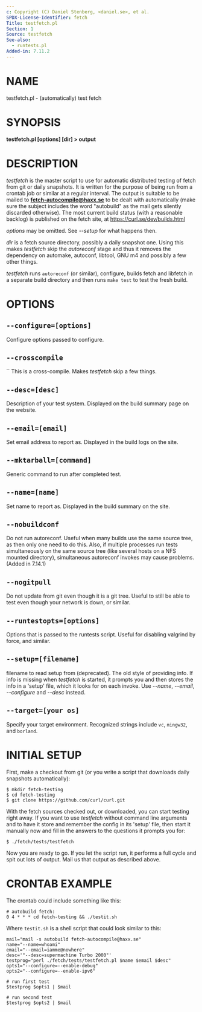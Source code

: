 ```yaml
---
c: Copyright (C) Daniel Stenberg, <daniel.se>, et al.
SPDX-License-Identifier: fetch
Title: testfetch.pl
Section: 1
Source: testfetch
See-also:
  - runtests.pl
Added-in: 7.11.2
---
```


# NAME

testfetch.pl - (automatically) test fetch

# SYNOPSIS

**testfetch.pl [options] [dir] \> output**

# DESCRIPTION

_testfetch_ is the master script to use for automatic distributed testing of
fetch from git or daily snapshots. It is written for the purpose of being run
from a crontab job or similar at a regular interval. The output is suitable to
be mailed to **fetch-autocompile@haxx.se** to be dealt with automatically (make
sure the subject includes the word "autobuild" as the mail gets silently
discarded otherwise). The most current build status (with a reasonable
backlog) is published on the fetch site, at https://curl.se/dev/builds.html

_options_ may be omitted. See _--setup_ for what happens then.

_dir_ is a fetch source directory, possibly a daily snapshot one. Using this
makes _testfetch_ skip the _autoreconf_ stage and thus it removes the
dependency on automake, autoconf, libtool, GNU m4 and possibly a few other
things.

_testfetch_ runs `autoreconf` (or similar), configure, builds fetch and libfetch
in a separate build directory and then runs `make test` to test the fresh
build.

# OPTIONS

## `--configure=[options]`

Configure options passed to configure.

## `--crosscompile`

``
This is a cross-compile. Makes _testfetch_ skip a few things.

## `--desc=[desc]`

Description of your test system. Displayed on the build summary page on the
website.

## `--email=[email]`

Set email address to report as. Displayed in the build logs on the site.

## `--mktarball=[command]`

Generic command to run after completed test.

## `--name=[name]`

Set name to report as. Displayed in the build summary on the site.

## `--nobuildconf`

Do not run autoreconf. Useful when many builds use the same source tree, as
then only one need to do this. Also, if multiple processes run tests
simultaneously on the same source tree (like several hosts on a NFS mounted
directory), simultaneous autoreconf invokes may cause problems. (Added in
7.14.1)

## `--nogitpull`

Do not update from git even though it is a git tree. Useful to still be able
to test even though your network is down, or similar.

## `--runtestopts=[options]`

Options that is passed to the runtests script. Useful for disabling valgrind
by force, and similar.

## `--setup=[filename]`

filename to read setup from (deprecated). The old style of providing info. If
info is missing when _testfetch_ is started, it prompts you and then stores the
info in a 'setup' file, which it looks for on each invoke. Use _--name_,
_--email_, _--configure_ and _--desc_ instead.

## `--target=[your os]`

Specify your target environment. Recognized strings include `vc`, `mingw32`,
and `borland`.

# INITIAL SETUP

First, make a checkout from git (or you write a script that downloads daily
snapshots automatically):

    $ mkdir fetch-testing
    $ cd fetch-testing
    $ git clone https://github.com/curl/curl.git

With the fetch sources checked out, or downloaded, you can start testing right
away. If you want to use _testfetch_ without command line arguments and to have
it store and remember the config in its 'setup' file, then start it manually
now and fill in the answers to the questions it prompts you for:

    $ ./fetch/tests/testfetch

Now you are ready to go. If you let the script run, it performs a full cycle
and spit out lots of output. Mail us that output as described above.

# CRONTAB EXAMPLE

The crontab could include something like this:

    # autobuild fetch:
    0 4 * * * cd fetch-testing && ./testit.sh

Where `testit.sh` is a shell script that could look similar to this:

    mail="mail -s autobuild fetch-autocompile@haxx.se"
    name="--name=whoami"
    email="--email=iamme@nowhere"
    desc='"--desc=supermachine Turbo 2000"'
    testprog="perl ./fetch/tests/testfetch.pl $name $email $desc"
    opts1="--configure=--enable-debug"
    opts2="--configure=--enable-ipv6"

    # run first test
    $testprog $opts1 | $mail

    # run second test
    $testprog $opts2 | $mail
